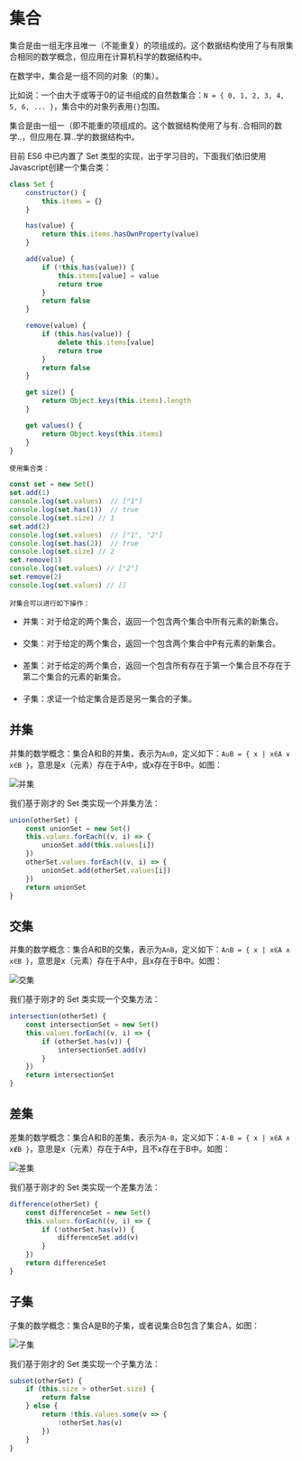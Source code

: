# 集合

集合是由一组无序且唯一（不能重复）的项组成的。这个数据结构使用了与有限集合相同的数学概念，但应用在计算机科学的数据结构中。


在数学中，集合是一组不同的对象（的集）。

比如说：一个由大于或等于0的证书组成的自然数集合：`N = { 0, 1, 2, 3, 4, 5, 6, ... }`，集合中的对象列表用`{}`包围。

集合是由一组一（即不能重的项组成的。这个数据结构使用了与有..合相同的数学..，但应用在.算..学的数据结构中。

目前 ES6 中已内置了 Set 类型的实现，出于学习目的，下面我们依旧使用Javascript创建一个集合类：

```javascript
class Set {
    constructor() {
        this.items = {}
    }

    has(value) {
        return this.items.hasOwnProperty(value)
    }

    add(value) {
        if (!this.has(value)) {
            this.items[value] = value
            return true
        }
        return false
    }

    remove(value) {
        if (this.has(value)) {
            delete this.items[value]
            return true
        }
        return false
    }

    get size() {
        return Object.keys(this.items).length
    }

    get values() {
        return Object.keys(this.items)
    }
}
```

`使用集合类：`

```javascript
const set = new Set()
set.add(1)
console.log(set.values)  // ["1"] 
console.log(set.has(1))  // true 
console.log(set.size) // 1 
set.add(2) 
console.log(set.values)  // ["1", "2"] 
console.log(set.has(2))  // true 
console.log(set.size) // 2 
set.remove(1) 
console.log(set.values) // ["2"] 
set.remove(2) 
console.log(set.values) // []
```

`对集合可以进行如下操作：`

- 并集：对于给定的两个集合，返回一个包含两个集合中所有元素的新集合。

- 交集：对于给定的两个集合，返回一个包含两个集合中Р有元素的新集合。

- 差集：对于给定的两个集合，返回一个包含所有存在于第一个集合且不存在于第二个集合的元素的新集合。

- 子集：求证一个给定集合是否是另一集合的子集。

## 并集

并集的数学概念：集合A和B的并集，表示为`A∪B`，定义如下：`A∪B = { x | x∈A ∨ x∈B }`，意思是x（元素）存在于A中，或x存在于B中。如图：

![并集](./images/并集.png)

我们基于刚才的 Set 类实现一个并集方法：

```javascript
union(otherSet) {
    const unionSet = new Set()
    this.values.forEach((v, i) => {
        unionSet.add(this.values[i])
    })
    otherSet.values.forEach((v, i) => {
        unionSet.add(otherSet.values[i])
    })
    return unionSet
}
```

## 交集

并集的数学概念：集合A和B的交集，表示为`A∩B`，定义如下：`A∩B = { x | x∈A ∧ x∈B }`，意思是x（元素）存在于A中，且x存在于B中。如图：

![交集](./images/交集.png)

我们基于刚才的 Set 类实现一个交集方法：

```javascript
intersection(otherSet) {
    const intersectionSet = new Set()
    this.values.forEach((v, i) => {
        if (otherSet.has(v)) {
            intersectionSet.add(v)
        }
    })
    return intersectionSet
}
```

## 差集

差集的数学概念：集合A和B的差集，表示为`A-B`，定义如下：`A-B = { x | x∈A ∧ x∉B }`，意思是x（元素）存在于A中，且不x存在于B中。如图：

![差集](./images/差集.png)

我们基于刚才的 Set 类实现一个差集方法：

```javascript
difference(otherSet) {
    const differenceSet = new Set()
    this.values.forEach((v, i) => {
        if (!otherSet.has(v)) {
            differenceSet.add(v)
        }
    })
    return differenceSet
}
```

## 子集

子集的数学概念：集合A是B的子集，或者说集合B包含了集合A，如图：

![子集](./images/子集.png)

我们基于刚才的 Set 类实现一个子集方法：

```javascript
subset(otherSet) {
    if (this.size > otherSet.size) {
        return false
    } else {
        return !this.values.some(v => {
            !otherSet.has(v)
        })
    }
}
```
